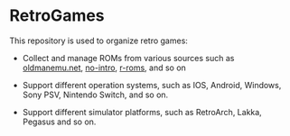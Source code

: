 # RetroGames

This repository is used to organize retro games: 

- Collect and manage ROMs from various sources such as [oldmanemu.net], [no-intro], [r-roms], and so on 

- Support different operation systems, such as IOS, Android, Windows, Sony PSV, Nintendo Switch, and so on.

- Support different simulator platforms, such as RetroArch, Lakka, Pegasus and so on.


[oldmanemu.net]: https://www.oldmanemu.net/
[no-intro]: https://datomatic.no-intro.org/
[r-roms]: https://r-roms.github.io/megathread/nintendo/
